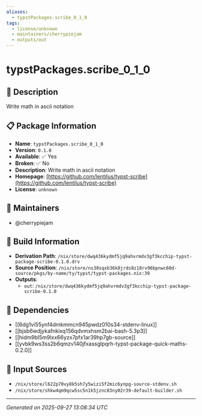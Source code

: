 ```yaml
---
aliases:
  - typstPackages.scribe_0_1_0
tags:
  - license/unknown
  - maintainers/cherrypiejam
  - outputs/out
---
```


# typstPackages.scribe_0_1_0

## 📝 Description

Write math in ascii notation

## 📋 Package Information

- **Name**: `typstPackages.scribe_0_1_0`
- **Version**: `0.1.0`
- **Available**: ✅ Yes
- **Broken**: ✅ No
- **Description**: Write math in ascii notation
- **Homepage**: [https://github.com/lentilus/typst-scribe](https://github.com/lentilus/typst-scribe)
- **License**: `unknown`
## 👥 Maintainers

- @cherrypiejam


## 🔧 Build Information

- **Derivation Path**: `/nix/store/dwq436kydmf5jq9ahvrmdv3gf3kcchip-typst-package-scribe-0.1.0.drv`
- **Source Position**: `/nix/store/ns30sqxb36k8jrds8z18rv96bpnwc60d-source/pkgs/by-name/ty/typst/typst-packages.nix:39`
- **Outputs**:
  - `out`:  `/nix/store/dwq436kydmf5jq9ahvrmdv3gf3kcchip-typst-package-scribe-0.1.0`

## 🔗 Dependencies

- [[6dg1vi55ynf4dmkmmcn945pwdz010s34-stdenv-linux]]
- [[bjsb6wdjykafnkixq156qdvmxhsm2bai-bash-5.3p3]]
- [[hidm9bl5m9lxx66yzx7pfx1ar39hp7gb-source]]
- [[yvbk9ws3ss2b6qmzv140jfxassglpqrh-typst-package-quick-maths-0.2.0]]

## 📁 Input Sources

- `/nix/store/l622p70vy8k5sh7y5wizi5f2mic6ynpg-source-stdenv.sh`
- `/nix/store/shkw4qm9qcw5sc5n1k5jznc83ny02r39-default-builder.sh`

---
*Generated on 2025-09-27 13:08:34 UTC*
